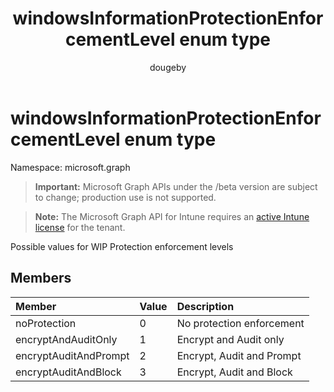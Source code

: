 ﻿---
title: "windowsInformationProtectionEnforcementLevel enum type"
description: "Possible values for WIP Protection enforcement levels"
author: "dougeby"
localization_priority: Normal
ms.prod: "intune"
doc_type: enumPageType
---

# windowsInformationProtectionEnforcementLevel enum type

Namespace: microsoft.graph

> **Important:** Microsoft Graph APIs under the /beta version are subject to change; production use is not supported.

> **Note:** The Microsoft Graph API for Intune requires an [active Intune license](https://go.microsoft.com/fwlink/?linkid=839381) for the tenant.

Possible values for WIP Protection enforcement levels

## Members

| Member                | Value | Description               |
| :-------------------- | :---- | :------------------------ |
| noProtection          | 0     | No protection enforcement |
| encryptAndAuditOnly   | 1     | Encrypt and Audit only    |
| encryptAuditAndPrompt | 2     | Encrypt, Audit and Prompt |
| encryptAuditAndBlock  | 3     | Encrypt, Audit and Block  |
